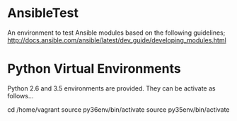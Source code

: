 # AnsibleTest
An environment to test Ansible modules based on the following guidelines; http://docs.ansible.com/ansible/latest/dev_guide/developing_modules.html


# Python Virtual Environments

Python 2.6 and 3.5 environments are provided. They can be activate as follows...

cd /home/vagrant
source py36env/bin/activate
source py35env/bin/activate

